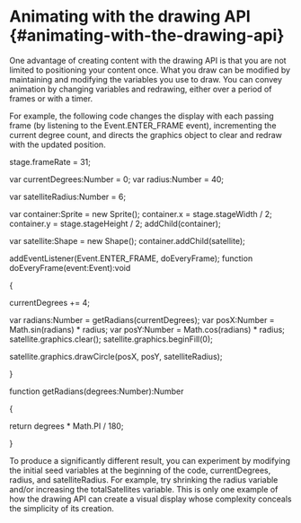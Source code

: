 # Animating with the drawing API {#animating-with-the-drawing-api}

One advantage of creating content with the drawing API is that you are not limited to positioning your content once. What you draw can be modified by maintaining and modifying the variables you use to draw. You can convey animation by changing variables and redrawing, either over a period of frames or with a timer.

For example, the following code changes the display with each passing frame (by listening to the Event.ENTER_FRAME event), incrementing the current degree count, and directs the graphics object to clear and redraw with the updated position.

stage.frameRate = 31;

var currentDegrees:Number = 0; var radius:Number = 40;

var satelliteRadius:Number = 6;

var container:Sprite = new Sprite(); container.x = stage.stageWidth / 2; container.y = stage.stageHeight / 2; addChild(container);

var satellite:Shape = new Shape(); container.addChild(satellite);

addEventListener(Event.ENTER_FRAME, doEveryFrame); function doEveryFrame(event:Event):void

{

currentDegrees += 4;

var radians:Number = getRadians(currentDegrees); var posX:Number = Math.sin(radians) * radius; var posY:Number = Math.cos(radians) * radius; satellite.graphics.clear(); satellite.graphics.beginFill(0);

satellite.graphics.drawCircle(posX, posY, satelliteRadius);

}

function getRadians(degrees:Number):Number

{

return degrees * Math.PI / 180;

}

To produce a significantly different result, you can experiment by modifying the initial seed variables at the beginning of the code, currentDegrees, radius, and satelliteRadius. For example, try shrinking the radius variable and/or increasing the totalSatellites variable. This is only one example of how the drawing API can create a visual display whose complexity conceals the simplicity of its creation.